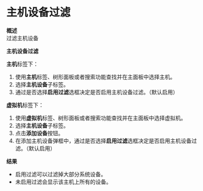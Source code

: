 # 主机设备过滤

**概述**<br />
过滤主机设备

**主机设备过滤**

**主机**标签下：

1. 使用**主机**标签、树形面板或者搜索功能查找并在主面板中选择主机。
1. 选择**主机设备**子标签。
1. 通过是否选择**启用过滤**选框决定是否启用主机设备过滤。（默认启用）

**虚拟机**标签下：

1. 使用**虚拟机**标签、树形面板或者搜索功能查找并在主面板中选择虚拟机。
1. 选择**主机设备**子标签。
1. 点击**添加设备**按钮。
1. 在添加主机设备弹框中，通过是否选择**启用过滤**选框决定是否启用主机设备过滤。（默认启用）

**结果**

-   启用过滤可以过滤掉大部分系统设备。
-   未启用过滤会显示该主机上所有的设备。
